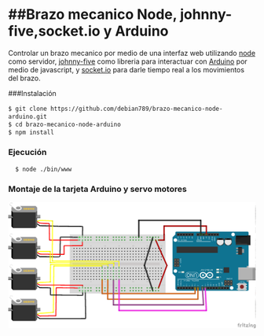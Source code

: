 ##Brazo mecanico Node, johnny-five,socket.io y  Arduino
===========================

Controlar un brazo mecanico por medio de una interfaz web utilizando [node] como servidor, [johnny-five] como libreria 
para interactuar con  [Arduino] por medio de javascript, y [socket.io] para darle tiempo real a los movimientos del brazo.  


###Instalación

```shell
$ git clone https://github.com/debian789/brazo-mecanico-node-arduino.git  
$ cd brazo-mecanico-node-arduino 
$ npm install 
```

### Ejecución

```shell
  $ node ./bin/www
```

### Montaje de la tarjeta Arduino y servo motores

<img src="https://github.com/debian789/brazo-mecanico-node-arduino/blob/master/public/images/montaje.png"/>


[johnny-five]:https://github.com/rwaldron/johnny-five
[node]:http://nodejs.org/
[Arduino]:http://www.arduino.cc/
[socket.io]:http://socket.io/
